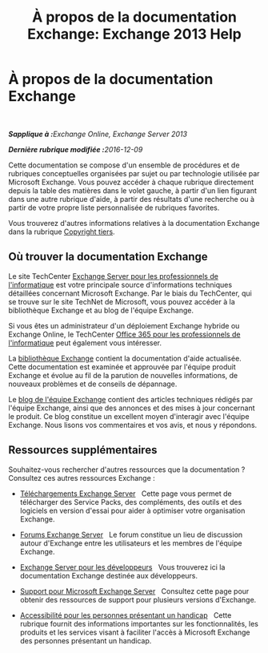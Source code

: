 ﻿---
title: 'À propos de la documentation Exchange: Exchange 2013 Help'
TOCTitle: À propos de la documentation Exchange
ms:assetid: cbc07e0d-2884-4e5d-8065-39b7f6299b9b
ms:mtpsurl: https://technet.microsoft.com/fr-fr/library/Dd351146(v=EXCHG.150)
ms:contentKeyID: 50477382
ms.date: 04/24/2018
mtps_version: v=EXCHG.150
ms.translationtype: HT
---

# À propos de la documentation Exchange

 

_<strong>Sapplique à :</strong>Exchange Online, Exchange Server 2013_

_<strong>Dernière rubrique modifiée :</strong>2016-12-09_

Cette documentation se compose d'un ensemble de procédures et de rubriques conceptuelles organisées par sujet ou par technologie utilisée par Microsoft Exchange. Vous pouvez accéder à chaque rubrique directement depuis la table des matières dans le volet gauche, à partir d'un lien figurant dans une autre rubrique d'aide, à partir des résultats d'une recherche ou à partir de votre propre liste personnalisée de rubriques favorites.

Vous trouverez d'autres informations relatives à la documentation Exchange dans la rubrique [Copyright tiers](third-party-copyright-notices-exchange-2013-help.md).

## Où trouver la documentation Exchange

Le site TechCenter [Exchange Server pour les professionnels de l'informatique](https://go.microsoft.com/fwlink/p/?linkid=34165) est votre principale source d'informations techniques détaillées concernant Microsoft Exchange. Par le biais du TechCenter, qui se trouve sur le site TechNet de Microsoft, vous pouvez accéder à la bibliothèque Exchange et au blog de l'équipe Exchange.

Si vous êtes un administrateur d'un déploiement Exchange hybride ou Exchange Online, le TechCenter [Office 365 pour les professionnels de l'informatique](https://go.microsoft.com/fwlink/p/?linkid=282341) peut également vous intéresser.

La [bibliothèque Exchange](https://go.microsoft.com/fwlink/p/?linkid=82055) contient la documentation d'aide actualisée. Cette documentation est examinée et approuvée par l'équipe produit Exchange et évolue au fil de la parution de nouvelles informations, de nouveaux problèmes et de conseils de dépannage.

Le [blog de l'équipe Exchange](https://go.microsoft.com/fwlink/p/?linkid=178595) contient des articles techniques rédigés par l'équipe Exchange, ainsi que des annonces et des mises à jour concernant le produit. Ce blog constitue un excellent moyen d'interagir avec l'équipe Exchange. Nous lisons vos commentaires et vos avis, et nous y répondons.

## Ressources supplémentaires

Souhaitez-vous rechercher d'autres ressources que la documentation ? Consultez ces autres ressources Exchange :

  - [Téléchargements Exchange Server](https://go.microsoft.com/fwlink/p/?linkid=179447)   Cette page vous permet de télécharger des Service Packs, des compléments, des outils et des logiciels en version d'essai pour aider à optimiser votre organisation Exchange.

  - [Forums Exchange Server](https://go.microsoft.com/fwlink/p/?linkid=60612)   Le forum constitue un lieu de discussion autour d'Exchange entre les utilisateurs et les membres de l'équipe Exchange.

  - [Exchange Server pour les développeurs](https://go.microsoft.com/fwlink/p/?linkid=24705)   Vous trouverez ici la documentation Exchange destinée aux développeurs.

  - [Support pour Microsoft Exchange Server](https://go.microsoft.com/fwlink/p/?linkid=283967)   Consultez cette page pour obtenir des ressources de support pour plusieurs versions d'Exchange.

  - [Accessibilité pour les personnes présentant un handicap](accessibility-for-people-with-disabilities-exchange-2013-help.md)   Cette rubrique fournit des informations importantes sur les fonctionnalités, les produits et les services visant à faciliter l'accès à Microsoft Exchange des personnes présentant un handicap.

